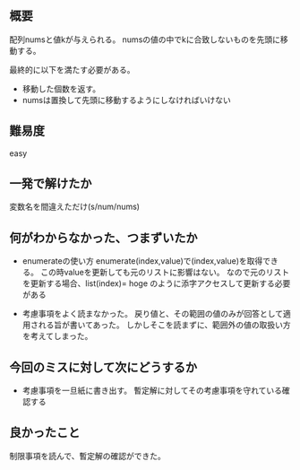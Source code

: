## 概要

配列numsと値kが与えられる。
numsの値の中でkに合致しないものを先頭に移動する。

最終的に以下を満たす必要がある。
- 移動した個数を返す。
- numsは置換して先頭に移動するようにしなければいけない

## 難易度
easy

## 一発で解けたか
変数名を間違えただけ(s/num/nums)

## 何がわからなかった、つまずいたか

- enumerateの使い方
enumerate(index,value)で(index,value)を取得できる。
この時valueを更新しても元のリストに影響はない。
なので元のリストを更新する場合、list(index)= hoge のように添字アクセスして更新する必要がある

- 考慮事項をよく読まなかった。
戻り値と、その範囲の値のみが回答として適用される旨が書いてあった。
しかしそこを読まずに、範囲外の値の取扱い方を考えてしまった。

## 今回のミスに対して次にどうするか

- 考慮事項を一旦紙に書き出す。
暫定解に対してその考慮事項を守れている確認する

## 良かったこと

制限事項を読んで、暫定解の確認ができた。